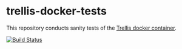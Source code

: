 # trellis-docker-tests

This repository conducts sanity tests of the [Trellis docker container](https://hub.docker.com/r/trellisldp/trellis/).

[![Build Status](https://travis-ci.com/trellis-ldp/trellis-docker-tests.svg?branch=master)](https://travis-ci.com/trellis-ldp/trellis-docker-tests)
